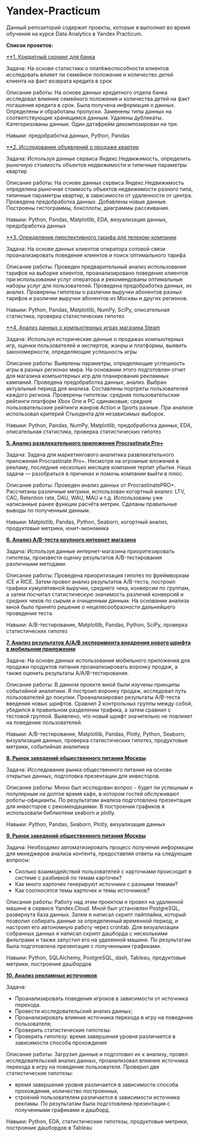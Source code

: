 # Yandex-Practicum
Данный репозиторий содержит проекты, которые я выполнил во время обучения на курсе Data Analytics в Yandex Practicum.

**Список проектов:**

[**1. Кредитный скоринг для банка](https://github.com/TimurSalakhetdinov/Yandex-Practicum-Data-Analysis/tree/main/01.%20Кредитный%20скоринг%20для%20банка)

Задача: На основе статистики о платёжеспособности клиентов исследовать влияет ли семейное положение и количество детей клиента на факт возврата кредита в срок

Описание работы: На основе данных кредитного отдела банка исследовал влияние семейного положения и
количества детей на факт погашения кредита в срок. Была получена информация о
данных. Определены и обработаны пропуски. Заменены типы данных на соответствующие
хранящимся данным. Удалены дубликаты. Категоризованы данные. Один датафрейм декомпозирован на три.

Навыки: предобработка данных, Python, Pandas

[**2. Исследование объявлений о продаже квартир](https://github.com/TimurSalakhetdinov/Yandex-Practicum-Data-Analysis/tree/main/02.%20Анализ%20рынка%20недвижимости)

Задача: Используя данные сервиса Яндекс.Недвижимость, определить рыночную стоимость объектов недвижимости и типичные параметры квартир

Описание работы: На основе данных сервиса Яндекс.Недвижимость определена рыночная стоимость
объектов недвижимости разного типа, типичные параметры квартир, в зависимости от
удаленности от центра. Проведена предобработка данных. Добавлены новые данные.
Построены гистограммы, боксплоты, диаграммы рассеивания.

Навыки: Python, Pandas, Matplotlib, EDA, визуализация данных, предобработка данных

[**3. Определение перспективного тарифа для телеком-компании](https://github.com/TimurSalakhetdinov/Yandex-Practicum-Data-Analysis/tree/main/03.%20Определение%20выгодного%20тарифа%20для%20телеком%20компании)

Задача: На основе данных клиентов оператора сотовой связи проанализировать поведение клиентов и поиск оптимального тарифа

Описание работы: Проведен предварительный анализ использования тарифов на выборке клиентов,
проанализировано поведение клиентов при использовании услуг оператора и
рекомендованы оптимальные наборы услуг для пользователей. Проведена предобработка
данных, их анализ. Проверены гипотезы о различии выручки абонентов разных тарифов и
различии выручки абонентов из Москвы и других регионов.

Навыки: Python, Pandas, Matplotlib, NumPy, SciPy, описательная статистика, проверка статистических гипотез

[**4. Анализ данных о компьютерных играх магазина Steam](https://github.com/TimurSalakhetdinov/Yandex-Practicum-Data-Analysis/tree/main/04.%20Изучение%20закономерностей%2C%20определяющих%20успешность%20игр)

Задача: Используя исторические данные о продажах компьютерных игр, оценки пользователей и экспертов, жанры и платформы, выявить закономерности, определяющие успешность игры 

Описание работы: Выявлены параметры, определяющие успешность игры в разных регионах мира. На
основании этого подготовлен отчет для магазина компьютерных игр для планирования
рекламных кампаний. Проведена предобработка данных, анализ. Выбран актуальный
период для анализа. Составлены портреты пользователей каждого региона. Проверены
гипотезы: средние пользовательские рейтинги платформ Xbox One и PC одинаковые;
средние пользовательские рейтинги жанров Action и Sports разные. При анализе использовал критерий Стьюдента для независимых выборок.

Навыки: Python, Pandas, NumPy, Matplotlib, предобработка данных, EDA, описательная статистика, проверка статистических гипотез

[**5. Анализ развлекательного приложения Procrastinate Pro+**](https://github.com/TimurSalakhetdinov/Yandex-Practicum-Data-Analysis/tree/main/Project%2001)

Задача: Задача для маркетингового аналитика развлекательного приложения Procrastinate Pro+. Несмотря на огромные вложения в рекламу, последние несколько месяцев компания терпит убытки. Наша задача — разобраться в причинах и помочь компании выйти в плюс.

Описание работы: Проведен анализ данных от ProcrastinatePRO+. Рассчитаны различные метрики, использован когортный анализ: LTV, CAC, Retention rate, DAU, WAU, MAU и т.д. Использованы уже написанные ранее функции расчёта метрик. Сделаны правильные выводы по полученным данным.

Навыки: Matplotlib, Pandas, Python, Seaborn, когортный анализ, продуктовые метрики, юнит-экономика

[**6. Анализ A/B-теста крупного интернет магазина**](https://github.com/TimurSalakhetdinov/Yandex-Practicum-Data-Analysis/tree/main/Project%2002)

Задача: Используя данные интернет-магазина приоритезировать гипотезы, произвести оценку результатов A/B-тестирования различными методами. 

Описание работы: Проведена приоритизация гипотез по фреймворкам ICE и RICE. Затем провел анализ результатов A/B-теста, построил графики кумулятивной выручки, среднего чека, конверсии по группам, а затем посчитал статистическую значимость различий конверсий и средних чеков по сырым и очищенным данным. На основании анализа мной было принято решение о нецелесообразности дальнейшего проведения теста.

Навыки: A/B-тестирование, Matplotlib, Pandas, Python, SciPy, проверка статистических гипотез

[**7. Анализ результатов А/А/В эксперимента внедрения нового шрифта в мобильном приложении**](https://github.com/TimurSalakhetdinov/Yandex-Practicum-Data-Analysis/tree/main/Project%2002)

Задача: На основе данных использования мобильного приложения для продажи продуктов питания проанализировать воронку продаж, а также оценить результаты A/A/B-тестирования. 

Описание работы: В данном проекте мной были изучены принципы событийной аналитики. Я построил воронку продаж, исследовал путь пользователей до покупки. Проанализировал результаты A/B-теста введения новых шрифтов. Сравнил 2 контрольных группы между собой, убедился в правильном разделении трафика, а затем сравнил с тестовой группой. Выявлено, что новый шрифт значительно не повлияет на поведение пользователей.

Навыки: A/B-тестирование, Matplotlib, Pandas, Plotly, Python, Seaborn, визуализация данных, проверка статистических гипотез, продуктовые метрики, событийная аналитика

[**8. Рынок заведений общественного питания Москвы**](https://github.com/TimurSalakhetdinov/Yandex-Practicum-Data-Analysis/tree/main/Project%2004)

Задача: Исследование рынка общественного питания на основе открытых данных, подготовка презентации для инвесторов. 

Описание работы: Мною был исследован вопрос - будет ли успешным и популярным на долгое время кафе, в
котором гостей обслуживают роботы-официанты. По результатам анализа подготовлена
презентация для инвесторов с рекомендациями. В построении графиков я использовали
библиотеки seaborn и plotly. 

Навыки: Python, Pandas, Seaborn, Plotly, визуализация данных

[**9. Рынок заведений общественного питания Москвы**](https://github.com/TimurSalakhetdinov/Yandex-Practicum-Data-Analysis/tree/main/Project%2004)

Задача: Необходимо автоматизировать процесс получения информации для менеджеров анализа контента, предоставляя ответы на следующие вопросы:
* Сколько взаимодействий пользователей с карточками происходит в системе с разбивкойпо темам карточек?* Как много карточек генерируют источники с разными темами?* Как соотносятся темы карточек и темы источников? 

Описание работы: Работу над этим проектом я провел на удаленной машине в сервисе Yandex.Cloud. Мной был установлен PostgreSQL, развернута база данных. Затем я написал скрипт пайплайна, который позволил собирать данные за определенный временной период, и настроил его автономную работу через crontab. Для визуализации собранных данных я написал скрипт дашборда с несколькими фильтрами и также запустил его на удаленной машине. По результатам была подготовлена презентация с полученными графиками.  

Навыки: Python, SQLAlchemy, PostgreSQL, dash, Tableau, продуктовые метрики, построение дашбордов

[**10. Анализ рекламных источников**](https://github.com/TimurSalakhetdinov/Yandex-Practicum-Data-Analysis/tree/main/10.%20Финальный%20проект)

Задача: 

* Проанализировать поведения игроков в зависимости от источника перехода.
* Провести исследовательский анализ данных;
* Проанализировать влияние источника перехода в игру на поведение пользователя;
* Проверить статистические гипотезы:
* Проверить гипотезу: время завершения уровня различается в зависимости способа прохождения

Описание работы: Загрузил данные и подготовил их к анализу, провел исследовательский анализ данных, проанализовал влияние источника перехода в игру на поведение пользователя. Проверил две статистические гипотезы:
* время завершения уровня различается в зависимости способа прохождения, количество построенных, 
* строений пользователем различается в зависимости источника рекламы. По результатам была подготовлена презентация с полученными графиками и дашборд.
  
Навыки: Python, EDA, статистические гипотезы, продуктовые метрики, построение дашбордов в Tableau